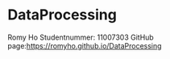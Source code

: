 # DataProcessing
Romy Ho
Studentnummer: 11007303
GitHub page:https://romyho.github.io/DataProcessing
